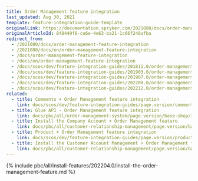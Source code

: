 ```yaml
---
title: Order Management feature integration
last_updated: Aug 30, 2021
template: feature-integration-guide-template
originalLink: https://documentation.spryker.com/2021080/docs/order-management-feature-integration
originalArticleId: 848449f8-ca6e-4e63-ba21-1c66f248afba
redirect_from:
  - /2021080/docs/order-management-feature-integration
  - /2021080/docs/en/order-management-feature-integration
  - /docs/order-management-feature-integration
  - /docs/en/order-management-feature-integration
  - /docs/scos/dev/feature-integration-guides/201811.0/order-management-feature-integration.html
  - /docs/scos/dev/feature-integration-guides/201903.0/order-management-feature-integration.html
  - /docs/scos/dev/feature-integration-guides/201907.0/order-management-feature-integration.html
  - /docs/scos/dev/feature-integration-guides/202200.0/order-management-feature-integration.html
  - /docs/scos/dev/feature-integration-guides/202212.0/order-management-feature-integration.html
related:
  - title: Comments + Order Management feature integration
    link: docs/scos/dev/feature-integration-guides/page.version/comments-order-management-feature-integration.html
  - title: Glue API - Order Management feature integration
    link: docs/pbc/all/order-management-system/page.version/base-shop/install-and-upgrade/install-glue-api/install-the-order-management-glue-api.html
  - title: Install the Company Account + Order Management feature
    link: docs/pbc/all/customer-relationship-management/page.version/base-shop/install-and-upgrade/install-features/install-the-company-account-order-management-feature.html
  - title: Product + Order Management feature integration
    link: docs/scos/dev/feature-integration-guides/page.version/product-order-management-feature-integration.html
  - title: Install the Customer Account Management + Order Management feature
    link: docs/pbc/all/customer-relationship-management/page.version/base-shop/install-and-upgrade/install-features/install-the-customer-account-management-order-management-feature.html
---
```

{% include pbc/all/install-features/202204.0/install-the-order-management-feature.md %} <!-- To edit, see /_includes/pbc/all/install-features/202204.0/install-the-order-management-feature.md -->
